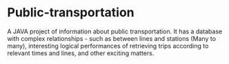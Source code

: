# Public-transportation
A JAVA project of information about public transportation. It has a database with complex relationships - such as between lines and stations (Many to many), interesting logical performances of retrieving trips according to relevant times and lines, and other exciting matters.

